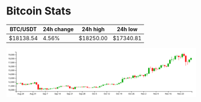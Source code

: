 # Bitcoin Stats

BTC/USDT|24h change|24h high|24h low|
|---|---|---|---|
|$18138.54|4.56%|$18250.00|$17340.81|

<img src="./chart.svg">

